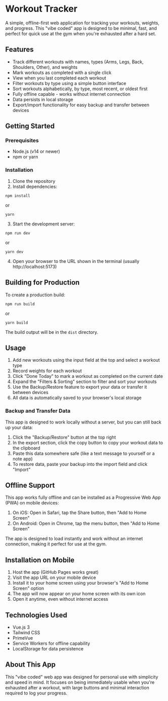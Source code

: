# Workout Tracker

A simple, offline-first web application for tracking your workouts, weights, and progress. This "vibe coded" app is designed to be minimal, fast, and perfect for quick use at the gym when you're exhausted after a hard set.

## Features

- Track different workouts with names, types (Arms, Legs, Back, Shoulders, Other), and weights
- Mark workouts as completed with a single click
- View when you last completed each workout
- Filter workouts by type using a simple button interface
- Sort workouts alphabetically, by type, most recent, or oldest first
- Fully offline capable - works without internet connection
- Data persists in local storage
- Export/import functionality for easy backup and transfer between devices

## Getting Started

### Prerequisites

- Node.js (v14 or newer)
- npm or yarn

### Installation

1. Clone the repository
2. Install dependencies:

```
npm install
```

or

```
yarn
```

3. Start the development server:

```
npm run dev
```

or

```
yarn dev
```

4. Open your browser to the URL shown in the terminal (usually http://localhost:5173)

## Building for Production

To create a production build:

```
npm run build
```

or

```
yarn build
```

The build output will be in the `dist` directory.

## Usage

1. Add new workouts using the input field at the top and select a workout type
2. Record weights for each workout
3. Click "Done Today" to mark a workout as completed on the current date
4. Expand the "Filters & Sorting" section to filter and sort your workouts
5. Use the Backup/Restore feature to export your data or transfer it between devices
6. All data is automatically saved to your browser's local storage

### Backup and Transfer Data

This app is designed to work locally without a server, but you can still back up your data:

1. Click the "Backup/Restore" button at the top right
2. In the export section, click the copy button to copy your workout data to the clipboard
3. Paste this data somewhere safe (like a text message to yourself or a note app)
4. To restore data, paste your backup into the import field and click "Import"

## Offline Support

This app works fully offline and can be installed as a Progressive Web App (PWA) on mobile devices:

1. On iOS: Open in Safari, tap the Share button, then "Add to Home Screen"
2. On Android: Open in Chrome, tap the menu button, then "Add to Home Screen"

The app is designed to load instantly and work without an internet connection, making it perfect for use at the gym.

## Installation on Mobile

1. Host the app (GitHub Pages works great)
2. Visit the app URL on your mobile device
3. Install it to your home screen using your browser's "Add to Home Screen" option
4. The app will now appear on your home screen with its own icon
5. Open it anytime, even without internet access

## Technologies Used

- Vue.js 3
- Tailwind CSS
- PrimeVue
- Service Workers for offline capability
- LocalStorage for data persistence

## About This App

This "vibe coded" web app was designed for personal use with simplicity and speed in mind. It focuses on being immediately usable when you're exhausted after a workout, with large buttons and minimal interaction required to log your progress.